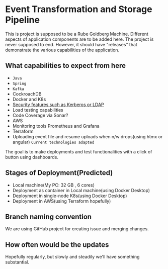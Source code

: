 # Event Transformation and Storage Pipeline
This is project is supposed to be a Rube Goldberg Machine. Different aspects of application components are to be added here.
The project is never supposed to end. However, it should have "releases" that demonstrate the various capabilities of the application.

## What capabilities to expect from here
- `Java`
- `Spring`
- `Kafka`
- CockroachDB
- Docker and K8s
- [Security features such as Kerberos or LDAP](https://spring.io/guides/tutorials/spring-boot-oauth2/)
- Load testing capabilities
- Code Coverage via Sonar?
- AWS
- Monitoring tools Prometheus and Grafana
- Terraform
- Uploading event file and resume uploads when n/w drops(using htmx or angular)
`Current technologies adapted`

The goal is to make deployments and test functionalities with a click of button using dashboards.

## Stages of Deployment(Predicted)
- Local machine(My PC: 32 GB , 6 cores)
- Deployment as container in Local machine(using Docker Desktop)
- Deployment in single-node K8s(using Docker Desktop)
- Deployment in AWS(using Terraform hopefully)

## Branch naming convention
We are using GitHub project for creating issue and merging changes.

## How often would be the updates
Hopefully regularly, but slowly and steadily we'll have something substantial.